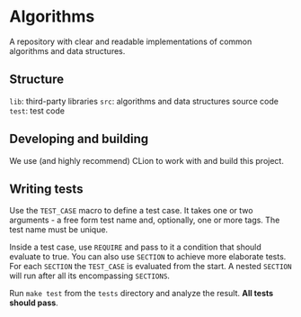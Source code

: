 # Algorithms

A repository with clear and readable implementations of common algorithms and data structures.

## Structure

`lib`: third-party libraries
`src`: algorithms and data structures source code
`test`: test code

## Developing and building

We use (and highly recommend) CLion to work with and build this project.

## Writing tests

Use the `TEST_CASE` macro to define a test case. It takes one or two arguments - a free form test name and, optionally,
one or more tags. The test name must be unique.

Inside a test case, use `REQUIRE` and pass to it a condition that should evaluate to true. You can also use `SECTION` to
achieve more elaborate tests. For each `SECTION` the `TEST_CASE` is evaluated from the start. A nested `SECTION` will
run after all its encompassing `SECTIONS`.

Run `make test` from the `tests` directory and analyze the result. **All tests should pass**.
